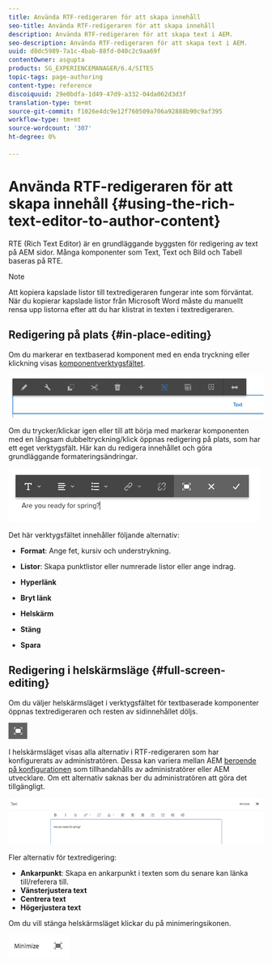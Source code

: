 ```yaml
---
title: Använda RTF-redigeraren för att skapa innehåll
seo-title: Använda RTF-redigeraren för att skapa innehåll
description: Använda RTF-redigeraren för att skapa text i AEM.
seo-description: Använda RTF-redigeraren för att skapa text i AEM.
uuid: d8dc5989-7a1c-4bab-88fd-040c2c9aa69f
contentOwner: asgupta
products: SG_EXPERIENCEMANAGER/6.4/SITES
topic-tags: page-authoring
content-type: reference
discoiquuid: 29e0bdfa-1d49-47d9-a332-04da062d3d3f
translation-type: tm+mt
source-git-commit: f1026e4dc9e12f760509a706a92888b90c9af395
workflow-type: tm+mt
source-wordcount: '307'
ht-degree: 0%

---
```



# Använda RTF-redigeraren för att skapa innehåll {#using-the-rich-text-editor-to-author-content}

RTE (Rich Text Editor) är en grundläggande byggsten för redigering av text på AEM sidor. Många komponenter som Text, Text och Bild och Tabell baseras på RTE.

>[!NOTE]
>
>Att kopiera kapslade listor till textredigeraren fungerar inte som förväntat. När du kopierar kapslade listor från Microsoft Word måste du manuellt rensa upp listorna efter att du har klistrat in texten i textredigeraren.

## Redigering på plats {#in-place-editing}

Om du markerar en textbaserad komponent med en enda tryckning eller klickning visas [komponentverktygsfältet](../sites-authoring/editing-content.md#edit-configure-copy-cut-delete-paste).

![screen_shot_2018-03-21at163054](assets/screen_shot_2018-03-21at163054.png)

Om du trycker/klickar igen eller till att börja med markerar komponenten med en långsam dubbeltryckning/klick öppnas redigering på plats, som har ett eget verktygsfält. Här kan du redigera innehållet och göra grundläggande formateringsändringar.

![screen_shot_2018-03-21at163214](assets/screen_shot_2018-03-21at163214.png)

Det här verktygsfältet innehåller följande alternativ:

* **Format**: Ange fet, kursiv och understrykning.

* **Listor**: Skapa punktlistor eller numrerade listor eller ange indrag.

* **Hyperlänk**

* **Bryt länk**

* **Helskärm**

* **Stäng**

* **Spara**

## Redigering i helskärmsläge {#full-screen-editing}

Om du väljer helskärmsläget i verktygsfältet för textbaserade komponenter öppnas textredigeraren och resten av sidinnehållet döljs.

![](do-not-localize/screen_shot_2018-03-21at163236.png)

I helskärmsläget visas alla alternativ i RTF-redigeraren som har konfigurerats av administratören. Dessa kan variera mellan AEM [beroende på konfigurationen](../sites-administering/rich-text-editor.md) som tillhandahålls av administratörer eller AEM utvecklare. Om ett alternativ saknas ber du administratören att göra det tillgängligt.

![screen_shot_2018-03-21at163248](assets/screen_shot_2018-03-21at163248.png)

Fler alternativ för textredigering:

* **Ankarpunkt**: Skapa en ankarpunkt i texten som du senare kan länka till/referera till.
* **Vänsterjustera text**
* **Centrera text**
* **Högerjustera text**

Om du vill stänga helskärmsläget klickar du på minimeringsikonen.

![screen_shot_2018-03-21at163323](assets/screen_shot_2018-03-21at163323.png)
